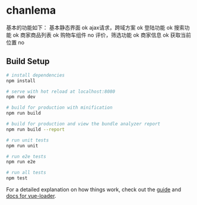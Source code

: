 # chanlema
基本的功能如下：
基本静态界面 ok
ajax请求，跨域方案 ok
登陆功能 ok
搜索功能 ok
商家商品列表 ok
购物车组件 no
评价，筛选功能 ok
商家信息 ok
获取当前位置 no








## Build Setup

``` bash
# install dependencies
npm install

# serve with hot reload at localhost:8080
npm run dev

# build for production with minification
npm run build

# build for production and view the bundle analyzer report
npm run build --report

# run unit tests
npm run unit

# run e2e tests
npm run e2e

# run all tests
npm test
```

For a detailed explanation on how things work, check out the [guide](http://vuejs-templates.github.io/webpack/) and [docs for vue-loader](http://vuejs.github.io/vue-loader).
